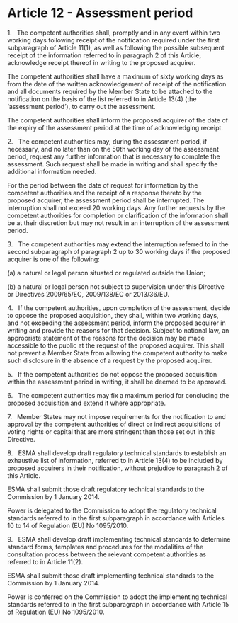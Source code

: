 # Article 12 - Assessment period


1.   The competent authorities shall, promptly and in any event within two working days following receipt of the notification required under the first subparagraph of Article 11(1), as well as following the possible subsequent receipt of the information referred to in paragraph 2 of this Article, acknowledge receipt thereof in writing to the proposed acquirer.

The competent authorities shall have a maximum of sixty working days as from the date of the written acknowledgement of receipt of the notification and all documents required by the Member State to be attached to the notification on the basis of the list referred to in Article 13(4) (the ‘assessment period’), to carry out the assessment.

The competent authorities shall inform the proposed acquirer of the date of the expiry of the assessment period at the time of acknowledging receipt.

2.   The competent authorities may, during the assessment period, if necessary, and no later than on the 50th working day of the assessment period, request any further information that is necessary to complete the assessment. Such request shall be made in writing and shall specify the additional information needed.

For the period between the date of request for information by the competent authorities and the receipt of a response thereto by the proposed acquirer, the assessment period shall be interrupted. The interruption shall not exceed 20 working days. Any further requests by the competent authorities for completion or clarification of the information shall be at their discretion but may not result in an interruption of the assessment period.

3.   The competent authorities may extend the interruption referred to in the second subparagraph of paragraph 2 up to 30 working days if the proposed acquirer is one of the following:

(a) a natural or legal person situated or regulated outside the Union;

(b) a natural or legal person not subject to supervision under this Directive or Directives 2009/65/EC, 2009/138/EC or 2013/36/EU.

4.   If the competent authorities, upon completion of the assessment, decide to oppose the proposed acquisition, they shall, within two working days, and not exceeding the assessment period, inform the proposed acquirer in writing and provide the reasons for that decision. Subject to national law, an appropriate statement of the reasons for the decision may be made accessible to the public at the request of the proposed acquirer. This shall not prevent a Member State from allowing the competent authority to make such disclosure in the absence of a request by the proposed acquirer.

5.   If the competent authorities do not oppose the proposed acquisition within the assessment period in writing, it shall be deemed to be approved.

6.   The competent authorities may fix a maximum period for concluding the proposed acquisition and extend it where appropriate.

7.   Member States may not impose requirements for the notification to and approval by the competent authorities of direct or indirect acquisitions of voting rights or capital that are more stringent than those set out in this Directive.

8.   ESMA shall develop draft regulatory technical standards to establish an exhaustive list of information, referred to in Article 13(4) to be included by proposed acquirers in their notification, without prejudice to paragraph 2 of this Article.

ESMA shall submit those draft regulatory technical standards to the Commission by 1 January 2014.

Power is delegated to the Commission to adopt the regulatory technical standards referred to in the first subparagraph in accordance with Articles 10 to 14 of Regulation (EU) No 1095/2010.

9.   ESMA shall develop draft implementing technical standards to determine standard forms, templates and procedures for the modalities of the consultation process between the relevant competent authorities as referred to in Article 11(2).

ESMA shall submit those draft implementing technical standards to the Commission by 1 January 2014.

Power is conferred on the Commission to adopt the implementing technical standards referred to in the first subparagraph in accordance with Article 15 of Regulation (EU) No 1095/2010.
